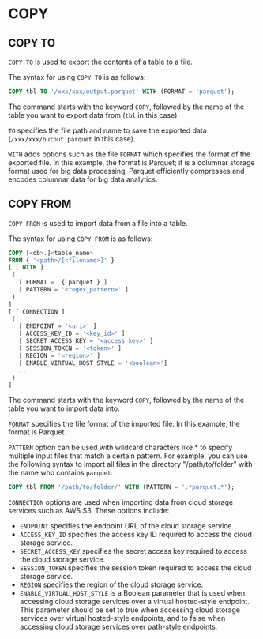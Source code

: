 # COPY

## COPY TO

`COPY TO` is used to export the contents of a table to a file.

The syntax for using `COPY TO` is as follows:

```sql
COPY tbl TO '/xxx/xxx/output.parquet' WITH (FORMAT = 'parquet');
```

The command starts with the keyword `COPY`, followed by the name of the table you want to export data from (`tbl` in this case). 

`TO` specifies the file path and name to save the exported
data (`/xxx/xxx/output.parquet` in this case). 

`WITH` adds options such as the file `FORMAT` which specifies the format of the exported file. In this example, the format is Parquet; it is a columnar storage format used for big data processing. Parquet efficiently compresses and encodes columnar data for big data analytics. 

## COPY FROM

`COPY FROM` is used to import data from a file into a table.

The syntax for using `COPY FROM` is as follows:

```sql
COPY [<db>.]<table_name>
FROM { '<path>/[<filename>]' }
[ [ WITH ]
 (
   [ FORMAT =  { parquet } ]
   [ PATTERN = '<regex_pattern>' ]
 )
]
[ [ CONNECTION ]
 (
   [ ENDPOINT = '<uri>' ]
   [ ACCESS_KEY_ID = '<key_id>' ]
   [ SECRET_ACCESS_KEY = '<access_key>' ]
   [ SESSION_TOKEN = '<token>' ]
   [ REGION = '<region>' ]
   [ ENABLE_VIRTUAL_HOST_STYLE = '<boolean>']
   ..
 )
]
```

The command starts with the keyword `COPY`, followed by the name of the table you want to import data into.

`FORMAT` specifies the file format of the imported file. In this example, the format is Parquet.

`PATTERN` option can be used with wildcard characters like * to specify multiple input files that 
match a certain pattern. For example, you can use the following syntax to import all files in the 
directory "/path/to/folder" with the name who contains `parquet`:

```sql
COPY tbl FROM '/path/to/folder/' WITH (PATTERN = '.*parquet.*');
```

`CONNECTION` options are used when importing data from cloud storage services such as AWS S3. These options include:

- `ENDPOINT` specifies the endpoint URL of the cloud storage service.
- `ACCESS_KEY_ID` specifies the access key ID required to access the cloud storage service.
- `SECRET_ACCESS_KEY` specifies the secret access key required to access the cloud storage service.
- `SESSION_TOKEN` specifies the session token required to access the cloud storage service.
- `REGION` specifies the region of the cloud storage service.
- `ENABLE_VIRTUAL_HOST_STYLE` is a Boolean parameter that is used when accessing cloud storage 
services over a virtual hosted-style endpoint. This parameter should be set to true when 
accessing cloud storage services over virtual hosted-style endpoints, and to false when accessing
cloud storage services over path-style endpoints.

